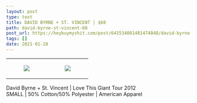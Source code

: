 ```yaml
---
layout: post
type: text
title: DAVID BYRNE + ST. VINCENT | $60
path: david-byrne-st-vincent-60
post_url: https://heybuymyshit.com/post/641534081481474048/david-byrne-st-vincent-60
tags: []
date: 2021-01-28
---
```




<table style="width:100%;"><tr><td style="vertical-align:top;">
      <figure class="tmblr-full" data-orig-height="2048" data-orig-width="1365" data-orig-src="https://concertshirts.netlify.app/shirts/0353/0353-01.jpg"><img src="https://64.media.tumblr.com/42085a4c537921a97d19ba709bfdd7d4/d4da0ef69ec7de5b-29/s540x810/417559b204e53337119c22a5d933fe4176cbb11d.jpg" data-orig-height="2048" data-orig-width="1365" data-orig-src="https://concertshirts.netlify.app/shirts/0353/0353-01.jpg"/></figure></td>
    <td style="vertical-align:top;">
      <figure class="tmblr-full" data-orig-height="2048" data-orig-width="1365" data-orig-src="https://concertshirts.netlify.app/shirts/0353/0353-02.jpg"><img src="https://64.media.tumblr.com/6f7ec37945ed8d50cc8ae376496ad8b3/d4da0ef69ec7de5b-86/s540x810/c5d4672cd1e3bf51f865f07c9b1a36513570d4e3.jpg" data-orig-height="2048" data-orig-width="1365" data-orig-src="https://concertshirts.netlify.app/shirts/0353/0353-02.jpg"/></figure></td>
  </tr></table><p>
  David Byrne + St. Vincent | Love This Giant Tour 2012<br/>SMALL | 50% Cotton/50% Polyester | American Apparel
</p>
